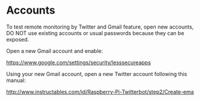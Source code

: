 # Accounts

To test remote monitoring by Twitter and Gmail feature, open new accounts, DO NOT use existing accounts or usual passwords because they can be exposed. 

Open a new Gmail account and enable:

https://www.google.com/settings/security/lesssecureapps

Using your new Gmail account, open a new Twitter account following this manual:

http://www.instructables.com/id/Raspberry-Pi-Twitterbot/step2/Create-ema
